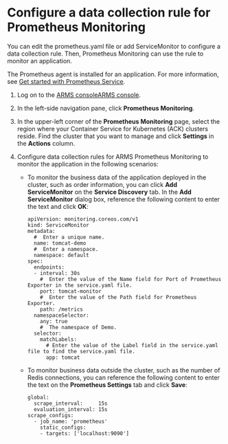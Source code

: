 # Configure a data collection rule for Prometheus Monitoring

You can edit the prometheus.yaml file or add ServiceMonitor to configure a data collection rule. Then, Prometheus Monitoring can use the rule to monitor an application.

The Prometheus agent is installed for an application. For more information, see [Get started with Prometheus Service]().

1.  Log on to the [ARMS console](https://arms.console.aliyun.com/#/home)[ARMS console](https://arms-ap-southeast-1.console.aliyun.com/#/home).

2.  In the left-side navigation pane, click **Prometheus Monitoring**.

3.  In the upper-left corner of the **Prometheus Monitoring** page, select the region where your Container Service for Kubernetes \(ACK\) clusters reside. Find the cluster that you want to manage and click **Settings** in the **Actions** column.

4.  Configure data collection rules for ARMS Prometheus Monitoring to monitor the application in the following scenarios:

    -   To monitor the business data of the application deployed in the cluster, such as order information, you can click **Add ServiceMonitor** on the **Service Discovery** tab. In the **Add ServiceMonitor** dialog box, reference the following content to enter the text and click **OK**:

        ```
        apiVersion: monitoring.coreos.com/v1
        kind: ServiceMonitor
        metadata:
          #  Enter a unique name.
          name: tomcat-demo
          #  Enter a namespace.
          namespace: default
        spec:
          endpoints:
          - interval: 30s
            #  Enter the value of the Name field for Port of Prometheus Exporter in the service.yaml file.
            port: tomcat-monitor
            #  Enter the value of the Path field for Prometheus Exporter.
            path: /metrics
          namespaceSelector:
            any: true
            #  The namespace of Demo.
          selector:
            matchLabels:
              # Enter the value of the Label field in the service.yaml file to find the service.yaml file.
              app: tomcat
        ```

    -   To monitor business data outside the cluster, such as the number of Redis connections, you can reference the following content to enter the text on the **Prometheus Settings** tab and click **Save**:

        ```
        global:
          scrape_interval:     15s
          evaluation_interval: 15s
        scrape_configs:
          - job_name: 'prometheus'
            static_configs:
            - targets: ['localhost:9090']
        ```


